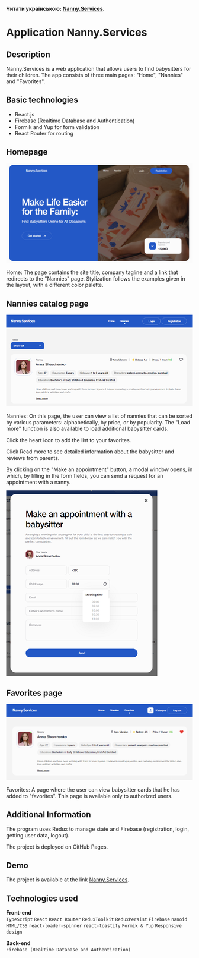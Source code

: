 **Читати українською: [Nanny.Services](README_ua.md).**<br />

# Application Nanny.Services

## Description

Nanny.Services is a web application that allows users to find babysitters for their children. The app consists of three main pages: "Home", "Nannies" and "Favorites".

## Basic technologies

- React.js
- Firebase (Realtime Database and Authentication)
- Formik and Yup for form validation
- React Router for routing

## Homepage

![Home page screenshot](./src/img/home.png)

Home: The page contains the site title, company tagline and a link that redirects to the "Nannies" page. Stylization follows the examples given in the layout, with a different color palette.

## Nannies catalog page

![Catalog page screenshot](./src/img/nannies.png)

Nannies: On this page, the user can view a list of nannies that can be sorted by various parameters: alphabetically, by price, or by popularity. The "Load more" function is also available to load additional babysitter cards.

Click the heart icon to add the list to your favorites.

Click Read more to see detailed information about the babysitter and reviews from parents.

By clicking on the "Make an appointment" button, a modal window opens, in which, by filling in the form fields, you can send a request for an appointment with a nanny.

![Catalog page screenshot](./src/img/form.png)

## Favorites page

![Catalog page screenshot](./src/img/favorite.png)

Favorites: A page where the user can view babysitter cards that he has added to "favorites".
This page is available only to authorized users.

## Additional Information

The program uses Redux to manage state and Firebase (registration, login, getting user data, logout).

The project is deployed on GitHub Pages.

## Demo

The project is available at the link [Nanny.Services](https://katerynabachkalo.github.io/nanny-services/).

## Technologies used

**Front-end**<br />
`TypeScript` `React` `React Router` `ReduxToolkit` `ReduxPersist` `Firebase` `nanoid` `HTML/CSS` `react-loader-spinner` `react-toastify` `Formik & Yup` `Responsive design`

**Back-end**<br />
`Firebase (Realtime Database and Authentication)`
